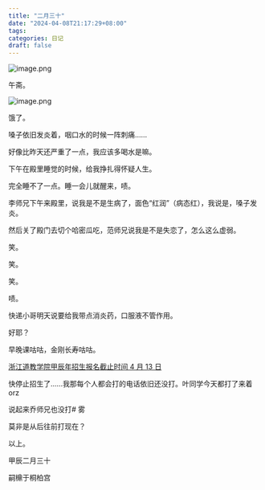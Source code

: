 ```yaml
---
title: "二月三十"
date: "2024-04-08T21:17:29+08:00"
tags: 
categories: 日记
draft: false
---
```

![image.png](https://cdn.jsdelivr.net/gh/luo029/blogimage@main/24%200408%202107%2047.png)

午斋。

![image.png](https://cdn.jsdelivr.net/gh/luo029/blogimage@main/24%200408%202107%2056.png)

饿了。

嗓子依旧发炎着，咽口水的时候一阵刺痛……

好像比昨天还严重了一点，我应该多喝水是嘛。

下午在殿里睡觉的时候，给我挣扎得怀疑人生。

完全睡不了一点。睡一会儿就醒来，啧。

李师兄下午来殿里，说我是不是生病了，面色“红润”（病态红），我说是，嗓子发炎。

然后关了殿门去切个哈密瓜吃，范师兄说我是不是失恋了，怎么这么虚弱。

笑。

笑。

笑。

啧。

快递小哥明天说要给我带点消炎药，口服液不管作用。

好耶？

早晚课咕咕，金刚长寿咕咕。

[浙江道教学院甲辰年招生报名截止时间 4 月 13 日](https://mp.weixin.qq.com/s/9LGuyvaJaXNDTi_3uvDegw)

快停止招生了……我那每个人都会打的电话依旧还没打。叶同学今天都打了来着 orz

说起来乔师兄也没打# 雾

莫非是从后往前打现在？

以上。

甲辰二月三十

嗣檙于桐柏宫